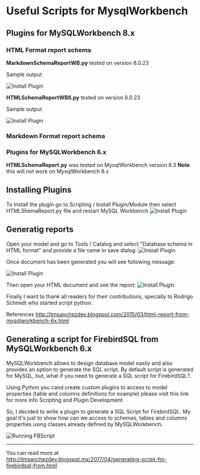 # Useful Scripts for MysqlWorkbench

## Plugins for  MySQLWorkbench 8.x 

### HTML Format report schema

**MarkdownSchemaReportWB.py** tested on version 8.0.23

Sample output

![Install Plugin](https://github.com/tmsanchez/workbenchscripts/blob/master/markdownreport.png?raw=true)

 **HTMLSchemaReportWB8.py**  tested on version 8.0.23

Sample output

 ![Install Plugin](https://github.com/tmsanchez/workbenchscripts/blob/master/htmlExample.jpg?raw=true)

### Markdown Format report schema



### Plugins for MySQLWorkbench 6.x 

 **HTMLSchemaReport.py** was tested on MysqlWorkbench version 6.3 **Note** this will not work on MysqlWorkbench 8.x

## Installing Plugins


To Install the plugin go to Scripting / Install Plugin/Module then select HTMLShemaReport.py file and restart MySQL Workbench
![Install Plugin](https://github.com/tmsanchez/workbenchscripts/blob/master/installaPlugin.png?raw=true)


## Generatig reports

Open your model and go to Tools / Catalog and select "Database schema in HTML format" and provide a file name in save dialog.
![Install Plugin](https://github.com/tmsanchez/workbenchscripts/blob/master/runningPlugin.png?raw=true)


Once document has been generated you will see following message:

![Install Plugin](https://github.com/tmsanchez/workbenchscripts/blob/master/reportGenerated.png?raw=true)

Then open your HTML document and see the report:
![Install Plugin](https://github.com/tmsanchez/workbenchscripts/blob/master/htmlExample.jpg?raw=true)

Finally I want to thank all readers for their contributions, specially to Rodrigo Schmidt who started script python.

References 
http://tmsanchezdev.blogspot.com/2015/03/html-report-from-mysqlworkbench-6x.html



## Generating a script for FirebirdSQL from MySQLWorkbench 6.x


MySQLWorkbench allows to design database model easily and also provides an option to generate the SQL script.   By default script is generated for MySQL, but, what if you need to generate a SQL script for FirebirdSQL?.

Using Python you cand create custom plugins to access to model properties  (table and columns definitions for example) please visit this link for more info Scripting and Plugin Development

So, I decided to write a plugin to generate a SQL Script for FirebirdSQL. My goal it's just to show how can we access to schemas, tables and columns properties using classes already defined by MySQLWorkbench.

![Running FBScript](https://github.com/tmsanchez/workbenchscripts/blob/master/runfbscript.jpg?raw=true)

------------
You can read more at http://tmsanchezdev.blogspot.mx/2017/04/generating-script-for-firebirdsql-from.html
